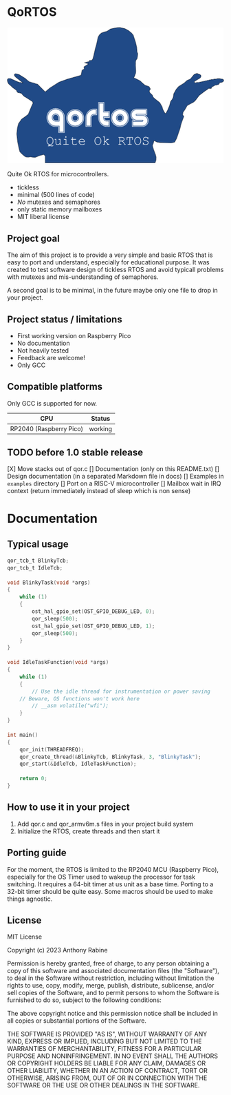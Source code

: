 # QoRTOS

![qortos_logo](logo.png)

Quite Ok RTOS for microcontrollers.

- tickless
- minimal (500 lines of code)
- *No* mutexes and semaphores
- only static memory mailboxes
- MIT liberal license

## Project goal

The aim of this project is to provide a very simple and basic RTOS that is easy to port and understand, especially for educational purpose. It was created to test software design of tickless RTOS and avoid typicall problems with mutexes and mis-understanding of semaphores.

A second goal is to be minimal, in the future maybe only one file to drop in your project.


## Project status / limitations

- First working version on Raspberry Pico
- No documentation
- Not heavily tested
- Feedback are welcome!
- Only GCC

## Compatible platforms

Only GCC is supported for now.

| CPU  | Status |
| ------- | ---------- |
| RP2040 (Raspberry Pico)  |   working  |

## TODO before 1.0 stable release

  [X] Move stacks out of qor.c
  [] Documentation (only on this README.txt)
  [] Design documentation (in a separated Markdown file in docs)
  [] Examples in `examples` directory
  [] Port on a RISC-V microcontroller
  [] Mailbox wait in IRQ context (return immediately instead of sleep which is non sense)

# Documentation

## Typical usage

```C
qor_tcb_t BlinkyTcb;
qor_tcb_t IdleTcb;

void BlinkyTask(void *args)
{
    while (1)
    {
        ost_hal_gpio_set(OST_GPIO_DEBUG_LED, 0);
        qor_sleep(500);
        ost_hal_gpio_set(OST_GPIO_DEBUG_LED, 1);
        qor_sleep(500);
    }
}

void IdleTaskFunction(void *args)
{
    while (1)
    {
        // Use the idle thread for instrumentation or power saving
	// Beware, OS functions won't work here
        // __asm volatile("wfi");
    }
}

int main()
{
    qor_init(THREADFREQ);
    qor_create_thread(&BlinkyTcb, BlinkyTask, 3, "BlinkyTask");
    qor_start(&IdleTcb, IdleTaskFunction);

    return 0;
}
```

## How to use it in your project

1. Add qor.c and qor_armv6m.s files in your project build system
2. Initialize the RTOS, create threads and then start it

## Porting guide

For the moment, the RTOS is limited to the RP2040 MCU (Raspberry Pico), especially for the OS Timer used to wakeup the processor for task switching. It requires a 64-bit timer at us unit as a base time.
Porting to a 32-bit timer should be quite easy. Some macros should be used to make things agnostic.

## License

MIT License

Copyright (c) 2023 Anthony Rabine

Permission is hereby granted, free of charge, to any person obtaining a copy
of this software and associated documentation files (the "Software"), to deal
in the Software without restriction, including without limitation the rights
to use, copy, modify, merge, publish, distribute, sublicense, and/or sell
copies of the Software, and to permit persons to whom the Software is
furnished to do so, subject to the following conditions:

The above copyright notice and this permission notice shall be included in all
copies or substantial portions of the Software.

THE SOFTWARE IS PROVIDED "AS IS", WITHOUT WARRANTY OF ANY KIND, EXPRESS OR
IMPLIED, INCLUDING BUT NOT LIMITED TO THE WARRANTIES OF MERCHANTABILITY,
FITNESS FOR A PARTICULAR PURPOSE AND NONINFRINGEMENT. IN NO EVENT SHALL THE
AUTHORS OR COPYRIGHT HOLDERS BE LIABLE FOR ANY CLAIM, DAMAGES OR OTHER
LIABILITY, WHETHER IN AN ACTION OF CONTRACT, TORT OR OTHERWISE, ARISING FROM,
OUT OF OR IN CONNECTION WITH THE SOFTWARE OR THE USE OR OTHER DEALINGS IN THE
SOFTWARE.



